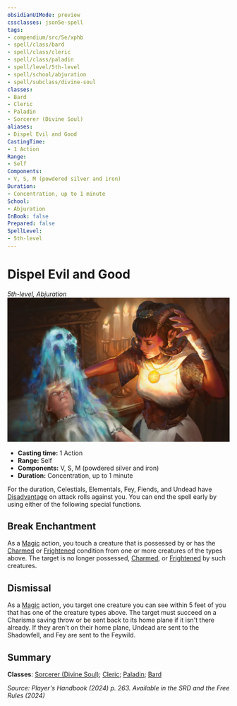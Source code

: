```yaml
---
obsidianUIMode: preview
cssclasses: json5e-spell
tags:
- compendium/src/5e/xphb
- spell/class/bard
- spell/class/cleric
- spell/class/paladin
- spell/level/5th-level
- spell/school/abjuration
- spell/subclass/divine-soul
classes:
- Bard
- Cleric
- Paladin
- Sorcerer (Divine Soul)
aliases:
- Dispel Evil and Good
CastingTime: 
- 1 Action
Range:
- Self
Components:
- V, S, M (powdered silver and iron)
Duration:
- Concentration, up to 1 minute
School:
- Abjuration
InBook: false
Prepared: false
SpellLevel:
- 5th-level
---
```

# Dispel Evil and Good
*5th-level, Abjuration*  
![](/3-Mechanics/CLI/spells/img/dispel-evil-and-good.webp#right)

- **Casting time:** 1 Action
- **Range:** Self
- **Components:** V, S, M (powdered silver and iron)
- **Duration:** Concentration, up to 1 minute

For the duration, Celestials, Elementals, Fey, Fiends, and Undead have [Disadvantage](/3-Mechanics/CLI/variant-rules/disadvantage-xphb.md) on attack rolls against you. You can end the spell early by using either of the following special functions.

## Break Enchantment

As a [Magic](actions.md#Magic) action, you touch a creature that is possessed by or has the [Charmed](conditions.md#Charmed) or [Frightened](conditions.md#Frightened) condition from one or more creatures of the types above. The target is no longer possessed, [Charmed](conditions.md#Charmed), or [Frightened](conditions.md#Frightened) by such creatures.

## Dismissal

As a [Magic](actions.md#Magic) action, you target one creature you can see within 5 feet of you that has one of the creature types above. The target must succeed on a Charisma saving throw or be sent back to its home plane if it isn't there already. If they aren't on their home plane, Undead are sent to the Shadowfell, and Fey are sent to the Feywild.

## Summary

**Classes**: [Sorcerer (Divine Soul)](/3-Mechanics/CLI/lists/list-spells-classes-divine-soul-xge.md "subclass=XGE;class=XPHB"); [Cleric](/3-Mechanics/CLI/lists/list-spells-classes-cleric.md); [Paladin](/3-Mechanics/CLI/lists/list-spells-classes-paladin.md); [Bard](/3-Mechanics/CLI/lists/list-spells-classes-bard.md)

*Source: Player's Handbook (2024) p. 263. Available in the <span title='Systems Reference Document (5.2)'>SRD</span> and the Free Rules (2024)*